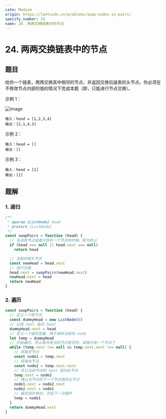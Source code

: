 ```yaml
---
cate: Medium
origin: https://leetcode.cn/problems/swap-nodes-in-pairs/
specify_number: 24
name: 24. 两两交换链表中的节点
---
```


# 24. 两两交换链表中的节点

## 题目

给你一个链表，两两交换其中相邻的节点，并返回交换后链表的头节点。你必须在不修改节点内部的值的情况下完成本题（即，只能进行节点交换）。

示例 1：

![image](https://user-images.githubusercontent.com/49969959/173725611-fda2119c-4cb6-4eba-85d0-a747687d34c0.png)

```
输入：head = [1,2,3,4]
输出：[2,1,4,3]
```

示例 2：

```
输入：head = []
输出：[]
```

示例 3：

```
输入：head = [1]
输出：[1]
```

## 题解

### 1. 递归

```js
/**
 * @param {ListNode} head
 * @return {ListNode}
 */
const swapPairs = function (head) {
  // 当没有节点或者只存在一个节点的时候，即为终止
  if (head === null || head.next === null)
    return head

  // 当前的新头节点
  const newHead = head.next
  // 进行交换
  head.next = swapPairs(newHead.next)
  newHead.next = head
  return newHead
}
```

### 2. 遍历

```js
const swapPairs = function (head) {
  // 定义一个假节点
  const dummyHead = new ListNode(0)
  // 让其 next 指向 head
  dummyHead.next = head
  // 定义一个临时变量，用于储存当前的 node
  let temp = dummyHead
  // 开始遍历，终止条件是当前节点是空的，或者只有一个节点了
  while (temp.next !== null && temp.next.next !== null) {
    // 获取左节点
    const node1 = temp.next
    // 获取右节点
    const node2 = temp.next.next
    // 先让当前节点的 next 指向右节点
    temp.next = node2
    // 再让右节点的下一个节点指向左节点
    node1.next = node2.next
    node2.next = node1
    // 最后指针移动，开启下一次循环
    temp = node1
  }
  return dummyHead.next
}
```